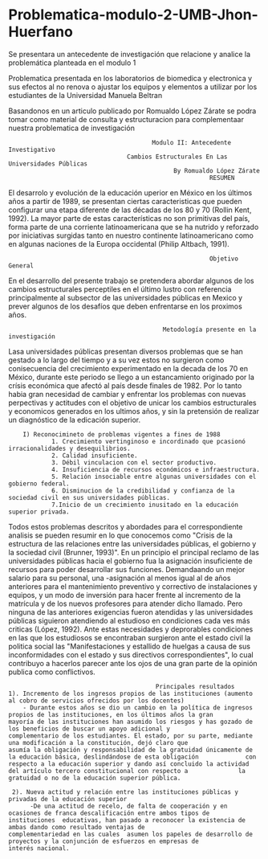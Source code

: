 # Problematica-modulo-2-UMB-Jhon-Huerfano
Se presentara un antecedente de investigación que relacione y analice la problemática planteada en el modulo 1

Problematica presentada en los laboratorios de biomedica y electronica y sus efectos al no  renova o  ajustar los equipos y elementos a utilizar por los estudiantes de la Universidad Manuela Beltran

Basandonos en un articulo publicado por Romualdo López Zárate se podra tomar como material de consulta y estructuracion para complementaar nuestra problematica de investigación

                                            Modulo II: Antecedente Investigativo
                                     Cambios Estructurales En Las Universidades Públicas 
                                                  By Romualdo López Zárate
                                                            RESUMEN
El desarrolo y evolución de la educación uperior en México en los últimos años a partir de 1989, se presentan ciertas caracteristicas que pueden configurar una etapa diferente de las décadas de los 80 y 70 (Rollin Kent, 1992). La mayor parte de estas características no son primitivas del país, forma parte de una corriente latinoamericana que se ha nutrido y reforzado por iniciativas surgidas tanto en nuestro continente latinoamericano como en algunas naciones de la Europa occidental (Philip Altbach, 1991).

                                                            Objetivo General   
En el desarrollo del presente trabajo se pretendera abordar algunos de los cambios estructurales perceptiles en el último lustro con referencia principalmente al subsector de las universidades públicas en Mexico y prever algunos de los desafíos que deben enfrentarse en los proximos años.                        

                                               Metodología presente en la investigación
Lasa universidades públicas presentan diversos problemas que se han gestado a lo largo del tiempo y a su vez estos no surgieron como conisecuencia del crecimiento experimentado en la decada de los 70 en México, durante este periodo se llego a un estancamiento originado por la crísis económica que afectó al país desde finales de 1982. Por lo tanto habia gran necesidad de cambiar y enfrentar los problemas con nuevas perpectivas y actitudes con el objetivo de unicar los cambios estructurales y economicos generados en los ultimos años, y sin la pretensión de realizar un diagnóstico de la edicación superior.

        I) Reconocimineto de problemas vigentes a fines de 1988
                1. Crecimiento vertinginoso e incordinado que pcasionó irracionalidades y desequilibrios.
                2. Calidad insuficiente. 
                3. Débil vinculacion con el sector productivo.
                4. Insuficiencia de recursos económicos e infraestructura.
                5. Relación insociable entre algunas universidades con el gobierno federal.
                6. Disminucion de la credibilidad y confianza de la sociedad civil en sus universidades públicas.
                7.Inicio de un crecimiento inusitado en la educación superior privada.
Todos estos problemas descritos y abordades para el correspondiente analisis se pueden resumir en lo que conocemos como "Crisis de la estructura de las relaciones entre las universidades públicas, el gobierno y la sociedad civil (Brunner, 1993)". En un principio el principal reclamo de las universidades públicas hacia el gobierno fua la asignación insuficiente de recursos para poder desarrollar sus funciones. Demandaando un mejor salario para su personal, una -asignación al menos igual al de años anteriores para el mantenimiento preventivo y correctivo de instalaciones y equipos, y un modo de inversión para hacer frente al incremento de la matrícula y de los nuevos profesores para atender dicho llamado. Pero ninguna de las anteriores exigencias fueron atendidas y las universidades públicas siguieron atendiendo al estudioso en condiciones cada ves más criticas (López, 1992). Ante estas necesidades y deprorables condiciones en las que los estudiosos se encontraban surgieron ante el estado civil  la politica social las "Manifestaciones y estallido de huelgas a causa de sus inconformidades con el estado y sus directivos correspondientes", lo cual contribuyo a hacerlos parecer ante los ojos de una gran parte de la opinión publica como conflictivos.  

                                             Principales resultados
    1). Incremento de los ingresos propios de las instituciones (aumento al cobro de servicios ofrecidos por los docentes)
        - Durante estos años se dio un cambio en la política de ingresos propios de las instituciones, en los últimos años la gran               mayoría de las instituciones han asumido los riesgos y has gozado de los beneficios de buscar un apoyo adicional y                     complementario de los estudiantes. El estado, por su parte, mediante una modificación a la constitución, dejó claro que               asumía la obligación y responsabilidad de la gratuidad únicamente de la educación básica, deslindándose de esta obligación             con respecto a la educación superior y dando así concluido la actividad del artículo tercero constitucional con respecto a              la gratuidad o no de la educación superior pública.
        
     2). Nueva actitud y relación entre las instituciones públicas y privadas de la educación superior 
          -De una actitud de recelo, de falta de cooperación y en ocasiones de franca descalificación entre ambos tipos de                         instituciones  educativas, han pasado a reconocer la existencia de ambas dando como resultado ventajas de                             complementariedad en las cuales  asumen los papeles de desarrollo de proyectos y la conjunción de esfuerzos en empresas de             interés nacional.


                
